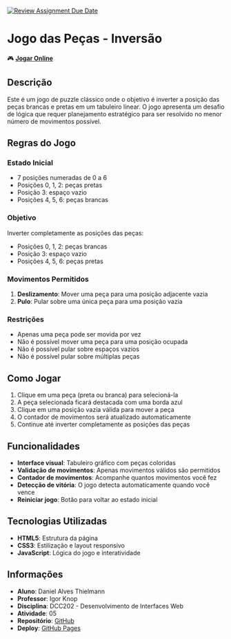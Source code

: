 [![Review Assignment Due Date](https://classroom.github.com/assets/deadline-readme-button-22041afd0340ce965d47ae6ef1cefeee28c7c493a6346c4f15d667ab976d596c.svg)](https://classroom.github.com/a/KQULKtvX)

# Jogo das Peças - Inversão

🎮 **[Jogar Online](https://ufjf-dcc202.github.io/ufjf-dcc202-2025-1-b-atv05-Daniel-Thielmann/)**

## Descrição

Este é um jogo de puzzle clássico onde o objetivo é inverter a posição das peças brancas e pretas em um tabuleiro linear. O jogo apresenta um desafio de lógica que requer planejamento estratégico para ser resolvido no menor número de movimentos possível.

## Regras do Jogo

### Estado Inicial

- 7 posições numeradas de 0 a 6
- Posições 0, 1, 2: peças pretas
- Posição 3: espaço vazio
- Posições 4, 5, 6: peças brancas

### Objetivo

Inverter completamente as posições das peças:

- Posições 0, 1, 2: peças brancas
- Posição 3: espaço vazio
- Posições 4, 5, 6: peças pretas

### Movimentos Permitidos

1. **Deslizamento**: Mover uma peça para uma posição adjacente vazia
2. **Pulo**: Pular sobre uma única peça para uma posição vazia

### Restrições

- Apenas uma peça pode ser movida por vez
- Não é possível mover uma peça para uma posição ocupada
- Não é possível pular sobre espaços vazios
- Não é possível pular sobre múltiplas peças

## Como Jogar

1. Clique em uma peça (preta ou branca) para selecioná-la
2. A peça selecionada ficará destacada com uma borda azul
3. Clique em uma posição vazia válida para mover a peça
4. O contador de movimentos será atualizado automaticamente
5. Continue até inverter completamente as posições das peças

## Funcionalidades

- **Interface visual**: Tabuleiro gráfico com peças coloridas
- **Validação de movimentos**: Apenas movimentos válidos são permitidos
- **Contador de movimentos**: Acompanhe quantos movimentos você fez
- **Detecção de vitória**: O jogo detecta automaticamente quando você vence
- **Reiniciar jogo**: Botão para voltar ao estado inicial

## Tecnologias Utilizadas

- **HTML5**: Estrutura da página
- **CSS3**: Estilização e layout responsivo
- **JavaScript**: Lógica do jogo e interatividade

## Informações

- **Aluno**: Daniel Alves Thielmann
- **Professor**: Igor Knop
- **Disciplina**: DCC202 - Desenvolvimento de Interfaces Web
- **Atividade**: 05
- **Repositório**: [GitHub](https://github.com/ufjf-dcc202/ufjf-dcc202-2025-1-b-atv05-Daniel-Thielmann)
- **Deploy**: [GitHub Pages](https://ufjf-dcc202.github.io/ufjf-dcc202-2025-1-b-atv05-Daniel-Thielmann/)
